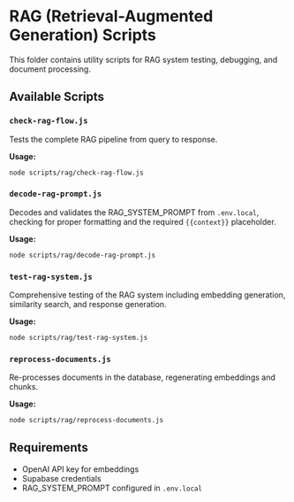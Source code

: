 # RAG (Retrieval-Augmented Generation) Scripts

This folder contains utility scripts for RAG system testing, debugging, and document processing.

## Available Scripts

### `check-rag-flow.js`
Tests the complete RAG pipeline from query to response.

**Usage:**
```bash
node scripts/rag/check-rag-flow.js
```

### `decode-rag-prompt.js`
Decodes and validates the RAG_SYSTEM_PROMPT from `.env.local`, checking for proper formatting and the required `{{context}}` placeholder.

**Usage:**
```bash
node scripts/rag/decode-rag-prompt.js
```

### `test-rag-system.js`
Comprehensive testing of the RAG system including embedding generation, similarity search, and response generation.

**Usage:**
```bash
node scripts/rag/test-rag-system.js
```

### `reprocess-documents.js`
Re-processes documents in the database, regenerating embeddings and chunks.

**Usage:**
```bash
node scripts/rag/reprocess-documents.js
```

## Requirements
- OpenAI API key for embeddings
- Supabase credentials
- RAG_SYSTEM_PROMPT configured in `.env.local`